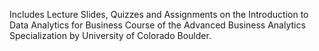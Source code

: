 Includes Lecture Slides, Quizzes and Assignments on the Introduction to Data Analytics for Business Course of the Advanced Business Analytics Specialization by University of Colorado Boulder.
